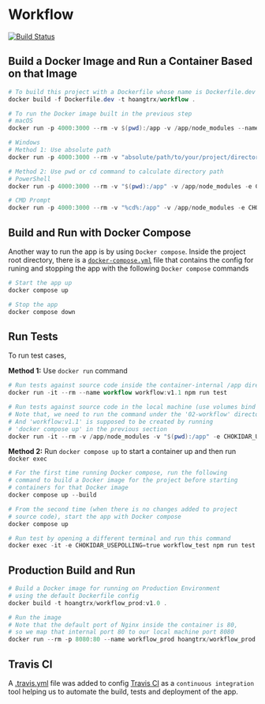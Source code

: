 # Workflow

[![Build Status](https://www.travis-ci.com/TranXuanHoang/Containerization.svg?branch=workflow)](https://www.travis-ci.com/TranXuanHoang/Containerization)

## Build a Docker Image and Run a Container Based on that Image

```powershell
# To build this project with a Dockerfile whose name is Dockerfile.dev
docker build -f Dockerfile.dev -t hoangtrx/workflow .

# To run the Docker image built in the previous step
# macOS
docker run -p 4000:3000 --rm -v $(pwd):/app -v /app/node_modules --name workflow hoangtrx/workflow:v1.0

# Windows
# Method 1: Use absolute path
docker run -p 4000:3000 --rm -v "absolute/path/to/your/project/directory:/app" -v /app/node_modules -e CHOKIDAR_USEPOLLING=true --name workflow hoangtrx/workflow:v1.0

# Method 2: Use pwd or cd command to calculate directory path
# PowerShell
docker run -p 4000:3000 --rm -v "$(pwd):/app" -v /app/node_modules -e CHOKIDAR_USEPOLLING=true --name workflow hoangtrx/workflow:v1.0

# CMD Prompt
docker run -p 4000:3000 --rm -v "%cd%:/app" -v /app/node_modules -e CHOKIDAR_USEPOLLING=true --name workflow hoangtrx/workflow:v1.0
```

## Build and Run with Docker Compose

Another way to run the app is by using `Docker compose`. Inside the project root directory, there is a [`docker-compose.yml`](./docker-compose.yml) file that contains the config for runing and stopping the app with the following `Docker compose` commands

```powershell
# Start the app up
docker compose up

# Stop the app
docker compose down
```

## Run Tests

To run test cases,

**Method 1:** Use `docker run` command

```powershell
# Run tests against source code inside the container-internal /app directory
docker run -it --rm --name workflow workflow:v1.1 npm run test

# Run tests against source code in the local machine (use volumes bind mount)
# Note that, we need to run the command under the '02-workflow' directory.
# And 'workflow:v1.1' is supposed to be created by running
# 'docker compose up' in the previous section
docker run -it --rm -v /app/node_modules -v "$(pwd):/app" -e CHOKIDAR_USEPOLLING=true --name workflow workflow:v1.1 npm run test
```

**Method 2:** Run `docker compose up` to start a container up and then run `docker exec`

```powershell
# For the first time running Docker compose, run the following
# command to build a Docker image for the project before starting
# containers for that Docker image
docker compose up --build

# From the second time (when there is no changes added to project
# source code), start the app with Docker compose
docker compose up

# Run test by opening a different terminal and run this command
docker exec -it -e CHOKIDAR_USEPOLLING=true workflow_test npm run test
```

## Production Build and Run

```powershell
# Build a Docker image for running on Production Environment
# using the default Dockerfile config
docker build -t hoangtrx/workflow_prod:v1.0 .

# Run the image
# Note that the default port of Nginx inside the container is 80,
# so we map that internal port 80 to our local machine port 8080
docker run --rm -p 8080:80 --name workflow_prod hoangtrx/workflow_prod:v1.0
```

## Travis CI

A [.travis.yml](../.travis.yml) file was added to config [Travis CI](https://www.travis-ci.com/) as a `continuous integration` tool helping us to automate the build, tests and deployment of the app.
